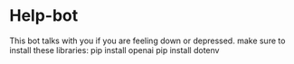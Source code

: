 # Help-bot
This bot talks with you if you are feeling down or depressed. 
make sure to install these libraries:
pip install openai
pip install dotenv
